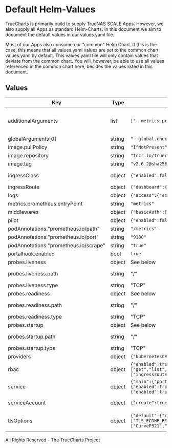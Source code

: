 # Default Helm-Values

TrueCharts is primarily build to supply TrueNAS SCALE Apps.
However, we also supply all Apps as standard Helm-Charts. In this document we aim to document the default values in our values.yaml file.

Most of our Apps also consume our "common" Helm Chart.
If this is the case, this means that all values.yaml values are set to the common chart values.yaml by default. This values.yaml file will only contain values that deviate from the common chart.
You will, however, be able to use all values referenced in the common chart here, besides the values listed in this document.

## Values

| Key | Type | Default | Description |
|-----|------|---------|-------------|
| additionalArguments | list | `["--metrics.prometheus","--ping","--serverstransport.insecureskipverify=true","--providers.kubernetesingress.allowexternalnameservices=true"]` | Additional arguments to be passed at Traefik's binary All available options available on https://docs.traefik.io/reference/static-configuration/cli/ |
| globalArguments[0] | string | `"--global.checknewversion"` |  |
| image.pullPolicy | string | `"IfNotPresent"` |  |
| image.repository | string | `"tccr.io/truecharts/traefik"` |  |
| image.tag | string | `"v2.6.2@sha256:e6ea25601aa31e3761d205867acd72bdacdf7911b39b2e2f746048a822a70b86"` |  |
| ingressClass | object | `{"enabled":false,"fallbackApiVersion":"","isDefaultClass":false}` | Use ingressClass. Ignored if Traefik version < 2.3 / kubernetes < 1.18.x |
| ingressRoute | object | `{"dashboard":{"annotations":{},"enabled":true,"labels":{}}}` | Create an IngressRoute for the dashboard |
| logs | object | `{"access":{"enabled":false,"fields":{"general":{"defaultmode":"keep","names":{}},"headers":{"defaultmode":"drop","names":{}}},"filters":{}},"general":{"level":"ERROR"}}` | Logs https://docs.traefik.io/observability/logs/ |
| metrics.prometheus.entryPoint | string | `"metrics"` |  |
| middlewares | object | `{"basicAuth":[],"chain":[],"forwardAuth":[],"ipWhiteList":[],"rateLimit":[],"redirectRegex":[],"redirectScheme":[]}` | SCALE Middleware Handlers |
| pilot | object | `{"enabled":false,"token":""}` | Activate Pilot integration |
| podAnnotations."prometheus.io/path" | string | `"/metrics"` |  |
| podAnnotations."prometheus.io/port" | string | `"9180"` |  |
| podAnnotations."prometheus.io/scrape" | string | `"true"` |  |
| portalhook.enabled | bool | `true` |  |
| probes.liveness | object | See below | Liveness probe configuration |
| probes.liveness.path | string | "/" | If a HTTP probe is used (default for HTTP/HTTPS services) this path is used |
| probes.liveness.type | string | "TCP" | sets the probe type when not using a custom probe |
| probes.readiness | object | See below | Redainess probe configuration |
| probes.readiness.path | string | "/" | If a HTTP probe is used (default for HTTP/HTTPS services) this path is used |
| probes.readiness.type | string | "TCP" | sets the probe type when not using a custom probe |
| probes.startup | object | See below | Startup probe configuration |
| probes.startup.path | string | "/" | If a HTTP probe is used (default for HTTP/HTTPS services) this path is used |
| probes.startup.type | string | "TCP" | sets the probe type when not using a custom probe |
| providers | object | `{"kubernetesCRD":{"enabled":true,"namespaces":[]},"kubernetesIngress":{"enabled":true,"namespaces":[],"publishedService":{"enabled":true}}}` | Configure providers |
| rbac | object | `{"enabled":true,"rules":[{"apiGroups":[""],"resources":["services","endpoints","secrets"],"verbs":["get","list","watch"]},{"apiGroups":["extensions","networking.k8s.io"],"resources":["ingresses","ingressclasses"],"verbs":["get","list","watch"]},{"apiGroups":["extensions","networking.k8s.io"],"resources":["ingresses/status"],"verbs":["update"]},{"apiGroups":["traefik.containo.us"],"resources":["ingressroutes","ingressroutetcps","ingressrouteudps","middlewares","middlewaretcps","tlsoptions","tlsstores","traefikservices","serverstransports"],"verbs":["get","list","watch"]}]}` | Whether Role Based Access Control objects like roles and rolebindings should be created |
| service | object | `{"main":{"ports":{"main":{"port":9000,"protocol":"HTTP","targetPort":9000}},"type":"LoadBalancer"},"metrics":{"enabled":true,"ports":{"metrics":{"enabled":true,"port":9180,"protocol":"HTTP","targetPort":9180}},"type":"ClusterIP"},"tcp":{"enabled":true,"ports":{"web":{"enabled":true,"port":9080,"protocol":"HTTP","redirectTo":"websecure"},"websecure":{"enabled":true,"port":9443,"protocol":"HTTPS"}},"type":"LoadBalancer"},"udp":{"enabled":false}}` | Options for the main traefik service, where the entrypoints traffic comes from from. |
| serviceAccount | object | `{"create":true}` | The service account the pods will use to interact with the Kubernetes API |
| tlsOptions | object | `{"default":{"cipherSuites":["TLS_ECDHE_RSA_WITH_AES_128_GCM_SHA256","TLS_ECDHE_RSA_WITH_AES_256_GCM_SHA384","TLS_ECDHE_RSA_WITH_CHACHA20_POLY1305","TLS_AES_128_GCM_SHA256","TLS_AES_256_GCM_SHA384","TLS_CHACHA20_POLY1305_SHA256"],"curvePreferences":["CurveP521","CurveP384"],"minVersion":"VersionTLS12","sniStrict":false}}` | TLS Options to be created as TLSOption CRDs https://doc.traefik.io/tccr.io/truecharts/https/tls/#tls-options Example: |

All Rights Reserved - The TrueCharts Project
